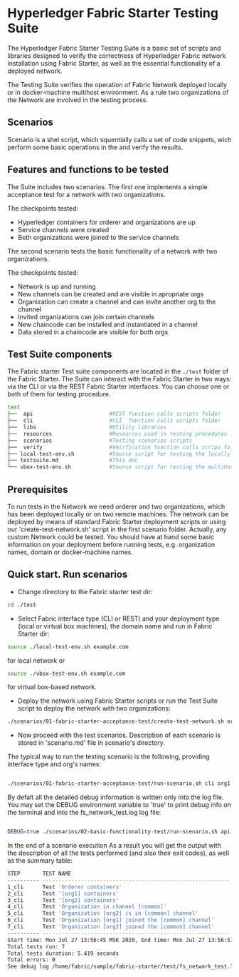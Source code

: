 # Hyperledger Fabric Starter Testing Suite

The Hyperledger Fabric Starter Testing Suite is a basic set of scripts and libraries designed to verify the correctness of Hyperledger Fabric network installation using Fabric Starter, as well as the essential functionality of a deployed network.

The Testing Suite verifies the operation of Fabric Network deployed locally or in docker-machine multihost environment. As a rule two organizations of the Network are involved in the testing process.

## Scenarios

Scenario is a shel script, which squentially calls a set of code snippets, wich perform some basic operations in the and verify the results.


## Features and functions to be tested

The Suite includes two scenarios. The first one implements a simple acceptance test for a network with two organizations.

The checkpoints tested:

* Hyperledger containers for orderer and organizations are up
* Service channels were created
* Both organizations were joined to the service channels

The second scenario tests the basic functionality of a network with two organizations.

The checkpoints tested:

* Network is up and running
* New channels can be created and are visible in apropriate orgs
* Organization can create a channel and can invite another org to the channel
* Invited organizations can join certain channels
* New chaincode can be installed and instantiated in a channel
* Data stored in a chaincode are visible for both orgs

## Test Suite components

The Fabric starter Test suite components are located in the ```./test``` folder of the Fabric Starter. The Suite can interact with the Fabric Starter in two ways: via the CLI or via the REST Fabric Starter interfaces. You can choose one or both of them for testing procedure.

```bash
test
├──  api                        #REST function calls scripts folder
├──  cli                        #CLI  function calls scripts folder
├──  libs                       #Utility libraries
├──  resources                  #Resources used in testing procedures (sample chaincodes etc.)
├──  scenarios                  #Testing scenarios scripts
├──  verify                     #Veirfication function calls scrips folder
├── local-test-env.sh           #Source script for testing the locally installed Network
├── testsuite.md                #This doc
└── vbox-test-env.sh            #Source script for testing the multihost Network deployment
```

## Prerequisites

To run tests in the Network we need orderer and two organizations, which has been deployed locally or on two remote machines. The network can be deployed by means of standard Fabric Starter deployment scripts or using our 'create-test-network.sh' script in the first scenario folder. Actually, any custom Network could be tested. You should have at hand some basic information on your deployment before running tests, e.g. organization names, domain or docker-machine names.

## Quick start. Run scenarios

* Change directory to the Fabric starter test dir:

```bash
cd ./test
```

* Select Fabric interface type (CLI or REST) and your deployment type (local or virtual box machines), the domain name and run in Fabric Starter dir:

```bash
source ./local-test-env.sh example.com
```

for local network or

```bash
source ./vbox-test-env.sh example.com
```

for virtual box-based network.

* Deploy the network using Fabric Starter scripts or run the Test Suite script to deploy the network with two organizations:

```bash
./scenarios/01-fabric-starter-acceptance-test/create-test-network.sh org1 org2
```

* Now proceed with the test scenarios. Description of each scenario is stored in 'scenario.md' file in scenario's directory.

The typical way to run the testing scenario is the following, providing interface type and org's names:

```bash

./scenarios/01-fabric-starter-acceptance-test/run-scenario.sh cli org1 org2

```

By defalt all the detailed debug information is written only into the log file. You may set the DEBUG environment variable to 'true' to print debug info on the terminal and into the fs_network_test.log log file:

```bash

DEBUG=true ./scenarios/02-basic-functionality-test/run-scenario.sh api org1 org2

```

In the end of a scenario execution As a result you will get the output with the description of all the tests performed (and also their exit codes), as well as the summary table:

```bash
STEP       TEST NAME                                                   RESULT     TIME ELAPSED (s)
---------- ----------------------------------------------------------- ---------- ----------
1_cli      Test 'Orderer containers'                                   OK:  (0)   0.575
2_cli      Test '[org1] containers'                                    OK:  (0)   0.695
3_cli      Test '[org2] containers'                                    OK:  (0)   0.692
4_cli      Test 'Organization in channel [common]'                     OK:  (0)   0.923
5_cli      Test 'Organization [org2] is in [common] channel'           OK:  (0)   1.154
6_cli      Test 'Organization [org1] joined the [common] channel'      OK:  (0)   0.679
7_cli      Test 'Organization [org2] joined the [common] channel'      OK:  (0)   0.701
---------- ----------------------------------------------------------- ---------- ----------
Start time: Mon Jul 27 13:56:45 MSK 2020, End time: Mon Jul 27 13:56:51 MSK 2020
Total tests run: 7
Total tests duration: 5.419 seconds
Total errors: 0
See debug log /home/fabric/sample/fabric-starter/test/fs_network_test.log
```

